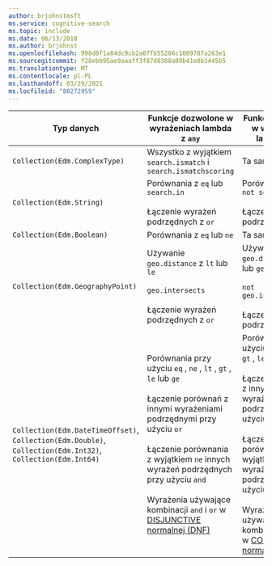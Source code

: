 ```yaml
---
author: brjohnstmsft
ms.service: cognitive-search
ms.topic: include
ms.date: 06/13/2018
ms.author: brjohnst
ms.openlocfilehash: 998d0f1a84dc9cb2a07fb55286c1089787a263e1
ms.sourcegitcommit: f28ebb95ae9aaaff3f87d8388a09b41e0b3445b5
ms.translationtype: MT
ms.contentlocale: pl-PL
ms.lasthandoff: 03/29/2021
ms.locfileid: "80272959"
---
```

| Typ danych | Funkcje dozwolone w wyrażeniach lambda z `any` | Funkcje dozwolone w wyrażeniach lambda z `all` |
|---|---|---|
| `Collection(Edm.ComplexType)` | Wszystko z wyjątkiem `search.ismatch` i `search.ismatchscoring` | Ta sama |
| `Collection(Edm.String)` | Porównania z `eq` lub `search.in` <br/><br/> Łączenie wyrażeń podrzędnych z `or` | Porównania z `ne` lub `not search.in()` <br/><br/> Łączenie wyrażeń podrzędnych z `and` |
| `Collection(Edm.Boolean)` | Porównania z `eq` lub `ne` | Ta sama |
| `Collection(Edm.GeographyPoint)` | Używanie `geo.distance` z `lt` lub `le` <br/><br/> `geo.intersects` <br/><br/> Łączenie wyrażeń podrzędnych z `or` | Używanie `geo.distance` z `gt` lub `ge` <br/><br/> `not geo.intersects(...)` <br/><br/> Łączenie wyrażeń podrzędnych z `and` |
| `Collection(Edm.DateTimeOffset)`, `Collection(Edm.Double)`, `Collection(Edm.Int32)`, `Collection(Edm.Int64)` | Porównania przy użyciu `eq` , `ne` , `lt` , `gt` , `le` lub `ge` <br/><br/> Łączenie porównań z innymi wyrażeniami podrzędnymi przy użyciu `or` <br/><br/> Łączenie porównania z wyjątkiem `ne` innych wyrażeń podrzędnych przy użyciu `and` <br/><br/> Wyrażenia używające kombinacji `and` i `or` w [DISJUNCTIVE normalnej (DNF)](https://en.wikipedia.org/wiki/Disjunctive_normal_form) | Porównania przy użyciu `eq` , `ne` , `lt` , `gt` , `le` lub `ge` <br/><br/> Łączenie porównań z innymi wyrażeniami podrzędnymi przy użyciu `and` <br/><br/> Łączenie porównania z wyjątkiem `eq` innych wyrażeń podrzędnych przy użyciu `or` <br/><br/> Wyrażenia używające kombinacji `and` i `or` w [CONJUNCTIVE normalnej (CNF)](https://en.wikipedia.org/wiki/Conjunctive_normal_form) |
